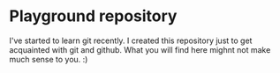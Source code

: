 # Playground repository

I've started to learn git recently. I created this repository just to get acquainted with git and github.
What you will find here mighnt not make much sense to you. :)

